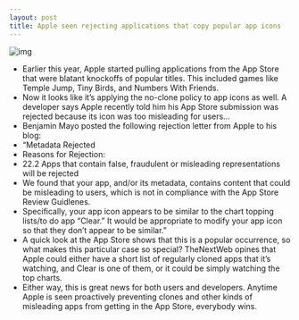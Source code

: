 ```yaml
---
layout: post
title: Apple seen rejecting applications that copy popular app icons
---
```

![img](http://media.idownloadblog.com/wp-content/uploads/2012/08/App-Store-iOS-6.jpg)
* Earlier this year, Apple started pulling applications from the App Store that were blatant knockoffs of popular titles. This included games like Temple Jump, Tiny Birds, and Numbers With Friends.
* Now it looks like it’s applying the no-clone policy to app icons as well. A developer says Apple recently told him his App Store submission was rejected because its icon was too misleading for users…
* Benjamin Mayo posted the following rejection letter from Apple to his blog:
* “Metadata Rejected
* Reasons for Rejection:
* 22.2 Apps that contain false, fraudulent or misleading representations will be rejected
* We found that your app, and/or its metadata, contains content that could be misleading to users, which is not in compliance with the App Store Review Guidlenes.
* Specifically, your app icon appears to be similar to the chart topping lists/to do app “Clear.” It would be appropriate to modify your app icon so that they don’t appear to be similar.”
* A quick look at the App Store shows that this is a popular occurrence, so what makes this particular case so special? TheNextWeb opines that Apple could either have a short list of regularly cloned apps that it’s watching, and Clear is one of them, or it could be simply watching the top charts.
* Either way, this is great news for both users and developers. Anytime Apple is seen proactively preventing clones and other kinds of misleading apps from getting in the App Store, everybody wins.

